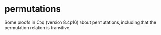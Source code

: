 # permutations
Some proofs in Coq (version 8.4p16) about permutations, including that the permutation relation is transitive.
